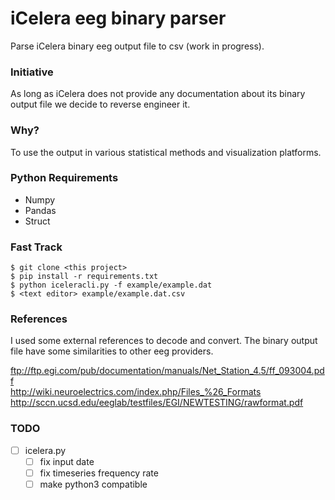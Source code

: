 iCelera eeg binary parser
=========================

Parse iCelera binary eeg output file to csv (work in progress).

### Initiative

As long as iCelera does not provide any documentation about its binary output
file we decide to reverse engineer it.

### Why?

To use the output in various statistical methods and visualization platforms.

### Python Requirements

- Numpy  
- Pandas  
- Struct  

### Fast Track

    $ git clone <this project>
    $ pip install -r requirements.txt
    $ python iceleracli.py -f example/example.dat
    $ <text editor> example/example.dat.csv

### References

I used some external references to decode and convert. The binary output file have some similarities to other eeg providers.

ftp://ftp.egi.com/pub/documentation/manuals/Net_Station_4.5/ff_093004.pdf  
http://wiki.neuroelectrics.com/index.php/Files_%26_Formats  
http://sccn.ucsd.edu/eeglab/testfiles/EGI/NEWTESTING/rawformat.pdf  

### TODO

- [ ] icelera.py
  - [ ] fix input date
  - [ ] fix timeseries frequency rate
  - [ ] make python3 compatible
